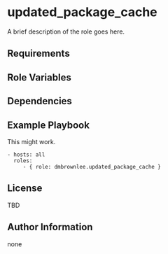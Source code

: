 updated_package_cache
=========

A brief description of the role goes here.

Requirements
------------


Role Variables
--------------


Dependencies
------------


Example Playbook
----------------

This might work.

    - hosts: all
      roles:
         - { role: dmbrownlee.updated_package_cache }

License
-------

TBD

Author Information
------------------

none
